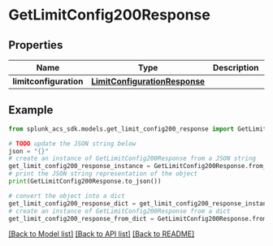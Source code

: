 # GetLimitConfig200Response


## Properties

Name | Type | Description | Notes
------------ | ------------- | ------------- | -------------
**limitconfiguration** | [**LimitConfigurationResponse**](LimitConfigurationResponse.md) |  | [optional] 

## Example

```python
from splunk_acs_sdk.models.get_limit_config200_response import GetLimitConfig200Response

# TODO update the JSON string below
json = "{}"
# create an instance of GetLimitConfig200Response from a JSON string
get_limit_config200_response_instance = GetLimitConfig200Response.from_json(json)
# print the JSON string representation of the object
print(GetLimitConfig200Response.to_json())

# convert the object into a dict
get_limit_config200_response_dict = get_limit_config200_response_instance.to_dict()
# create an instance of GetLimitConfig200Response from a dict
get_limit_config200_response_from_dict = GetLimitConfig200Response.from_dict(get_limit_config200_response_dict)
```
[[Back to Model list]](../README.md#documentation-for-models) [[Back to API list]](../README.md#documentation-for-api-endpoints) [[Back to README]](../README.md)


